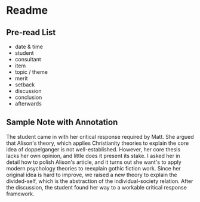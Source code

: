 # Readme

## Pre-read List

- date & time
- student
- consultant
- item
- topic / theme
- merit
- setback
- discussion
- conclusion
- afterwards


## Sample Note with Annotation

The student came in with her critical response required by Matt. She argued that Alison's theory, which applies Christianity theories to explain the core idea of doppelganger is not well-established. However, her core thesis lacks her own opinion, and little does it present its stake. I asked her in detail how to polish Alison's article, and it turns out she want's to apply modern psychology theories to reexplain gothic fiction work. Since her original idea is hard to improve, we raised a new theory to explain the divided-self, which is the abstraction of the individual-society relation. After the discussion, the student found her way to a workable critical response framework.

